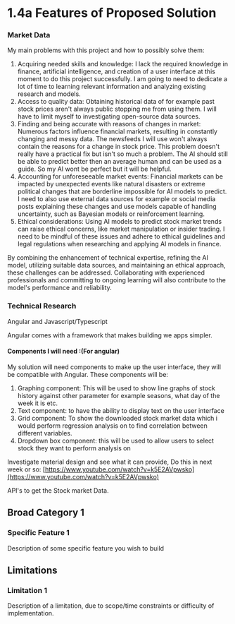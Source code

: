 # 1.4a Features of Proposed Solution

### **Market Data**&#x20;

My main problems with this project and how to possibly solve them:

1. Acquiring needed skills and knowledge: I lack the required knowledge in finance, artificial intelligence, and creation of a user interface at this moment to do this project successfully. I am going to need to dedicate a lot of time to learning relevant information and analyzing existing research and models.
2. Access to quality data:  Obtaining historical data of for example past stock prices aren't always public stopping me from using them. I will have to limit myself to investigating open-source  data sources.
3. Finding and being accurate with reasons of changes in market: Numerous factors influence financial markets, resulting in constantly changing and messy data. The newsfeeds I will use won't always contain the reasons for a change in stock price. This problem doesn't really have a practical fix but isn't so much a problem. The AI should still be able to predict better then an average human and can be used as a guide. So my AI wont be perfect but it will be helpful.
4. Accounting for unforeseeable market events: Financial markets can be impacted by unexpected events like natural disasters or extreme political changes that are borderline impossible for AI models to predict.  I need to also use external data sources for example or social media posts explaining these changes and use models capable of handling uncertainty, such as Bayesian models or reinforcement learning.
5. Ethical considerations:  Using AI models to predict stock market trends can raise ethical concerns, like market manipulation or insider trading.  I need to be mindful of these issues and adhere to ethical guidelines and legal regulations when researching and applying AI models in finance.

By combining the enhancement of technical expertise, refining the AI model, utilizing suitable data sources, and maintaining an ethical approach, these challenges can be addressed. Collaborating with experienced professionals and committing to ongoing learning will also contribute to the model's performance and reliability.

### Technical Research

Angular and Javascript/Typescript

Angular comes with a framework that makes building we apps simpler.



#### Components I will need :(For angular)

My solution will need components to make up the user interface, they will be compatible with Angular. These components will be:

1. Graphing component: This will be used to show line graphs of stock history against other parameter for example seasons, what day of the week it is etc.
2. Text component: to have the ability to display text on the user interface
3. Grid component: To show the downloaded stock market data which i would perform regression analysis on to find correlation between different variables.
4. Dropdown box component: this will be used to allow users to select stock they want to perform analysis on

Investigate material design and see what it can provide, Do this in next week or so: [https://www.youtube.com/watch?v=k5E2AVpwsko](https://www.youtube.com/watch?v=k5E2AVpwsko)

API's to get the Stock market Data.

##

##

##

##

##

##

##

##

##

## Broad Category 1

### Specific Feature 1

Description of some specific feature you wish to build

## Limitations

### Limitation 1

Description of a limitation, due to scope/time constraints or difficulty of implementation.
